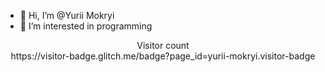 - 👋 Hi, I’m @Yurii Mokryi
- 👀 I’m interested in programming

<p align="center"> 
  Visitor count<br>
  https://visitor-badge.glitch.me/badge?page_id=yurii-mokryi.visitor-badge
</p>

